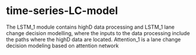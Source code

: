 # time-series-LC-model

The LSTM_1 module contains highD data processing and LSTM_1 lane change decision modelling, where the inputs to the data processing include the paths where the highD data are located.
Attention_1 is a lane change decision modeling based on attention network
